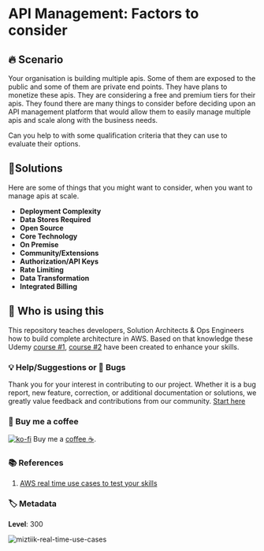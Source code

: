 # API Management: Factors to consider

## 🔥 Scenario

Your organisation is building multiple apis. Some of them are exposed to the public and some of them are private end points. They have plans to monetize these apis. They are considering a free and premium tiers for their apis. They found there are many things to consider before deciding upon an API management platform that would allow them to easily manage multiple apis and scale along with the business needs.

Can you help to with some qualification criteria that they can use to evaluate their options.

## 🎯Solutions

Here are some of things that you might want to consider, when you want to manage apis at scale.

- **Deployment Complexity**
- **Data Stores Required**
- **Open Source**
- **Core Technology**
- **On Premise**
- **Community/Extensions**
- **Authorization/API Keys**
- **Rate Limiting**
- **Data Transformation**
- **Integrated Billing**

## 📌 Who is using this

This repository teaches developers, Solution Architects & Ops Engineers how to build complete architecture in AWS. Based on that knowledge these Udemy [course #1][103], [course #2][102] have been created to enhance your skills.

### 💡 Help/Suggestions or 🐛 Bugs

Thank you for your interest in contributing to our project. Whether it is a bug report, new feature, correction, or additional documentation or solutions, we greatly value feedback and contributions from our community. [Start here](/issues)

### 👋 Buy me a coffee

[![ko-fi](https://www.ko-fi.com/img/githubbutton_sm.svg)](https://ko-fi.com/Q5Q41QDGK) Buy me a [coffee ☕][900].

### 📚 References

1. [AWS real time use cases to test your skills][1]

### 🏷️ Metadata

**Level**: 300

![miztiik-real-time-use-cases](https://img.shields.io/badge/Miztiik:Real--Time--Use--Cases:Level-300-green)

[1]: https://github.com/miztiik/aws-real-time-use-cases
[100]: https://www.udemy.com/course/aws-cloud-security/?referralCode=B7F1B6C78B45ADAF77A9
[101]: https://www.udemy.com/course/aws-cloud-security-proactive-way/?referralCode=71DC542AD4481309A441
[102]: https://www.udemy.com/course/aws-cloud-development-kit-from-beginner-to-professional/?referralCode=E15D7FB64E417C547579
[103]: https://www.udemy.com/course/aws-cloudformation-basics?referralCode=93AD3B1530BC871093D6
[899]: https://www.udemy.com/user/n-kumar/
[900]: https://ko-fi.com/miztiik
[901]: https://ko-fi.com/Q5Q41QDGK
